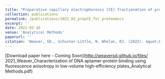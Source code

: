 ```yaml
---
title: "Preparative capillary electrophoresis (CE) fractionation of protein digests improves protein and peptide identification in bottom-up proteomics"
collection: publications
permalink: /publications/2022_02_prepCE_for_proteomics
excerpt: ''
date: 2021-02-16
venue: 'Analytical Methods'
paperurl: ''
citation: 'Weaver, SD., Schuster-Little, N. Whelan, RJ. (2022). &quot;Preparative capillary electrophoresis (CE) fractionation of protein digests improves protein and peptide identification in bottom-up proteomics&quot; <i>Analytical Methods</i>. IN PRESS'
---
```


[Download paper here - Coming Soon](http://weaversd.github.io/files/
2021_Weaver_Characterization of DNA aptamer-protein binding using fluorescence anisotropy in low-volume high-efficiency plates_Analytical Methods.pdf)
